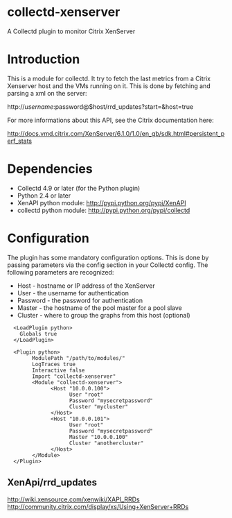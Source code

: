 collectd-xenserver
==================

A Collectd plugin to monitor Citrix XenServer

# Introduction

This is a module for collectd. It try to fetch the last metrics from a Citrix Xenserver
host and the VMs running on it. This is done by fetching and parsing a xml on the server:

http://$username:$password@$host/rrd_updates?start=<secondssinceepoch>&host=true

For more informations about this API, see the Citrix documentation here:

http://docs.vmd.citrix.com/XenServer/6.1.0/1.0/en_gb/sdk.html#persistent_perf_stats


# Dependencies

* Collectd 4.9 or later (for the Python plugin)
* Python 2.4 or later
* XenAPI python module: http://pypi.python.org/pypi/XenAPI
* collectd python module: http://pypi.python.org/pypi/collectd


# Configuration

The plugin has some mandatory configuration options. This is done by passing parameters via the <Module> config section in your Collectd config. The following parameters are recognized:

* Host - hostname or IP address of the XenServer
* User - the username for authentication
* Password - the password for authentication
* Master - the hostname of the pool master for a pool slave
* Cluster - where to group the graphs from this host (optional)

```
  <LoadPlugin python>
    Globals true
  </LoadPlugin>

  <Plugin python>
        ModulePath "/path/to/modules/"
        LogTraces true
        Interactive false
        Import "collectd-xenserver"
        <Module "collectd-xenserver">
              <Host "10.0.0.100">
                    User "root"
                    Password "mysecretpassword"
                    Cluster "mycluster"
              </Host>
              <Host "10.0.0.101">
                    User "root"
                    Password "mysecretpassword"
                    Master "10.0.0.100"
                    Cluster "anothercluster"
              </Host>
        </Module>
  </Plugin>
```

XenApi/rrd_updates
------------------
http://wiki.xensource.com/xenwiki/XAPI_RRDs
http://community.citrix.com/display/xs/Using+XenServer+RRDs
